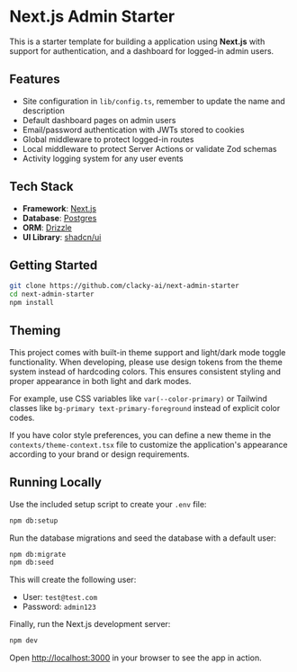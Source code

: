 # Next.js Admin Starter

This is a starter template for building a application using **Next.js** with support for authentication, and a dashboard for logged-in admin users.

## Features

- Site configuration in `lib/config.ts`, remember to update the name and description
- Default dashboard pages on admin users
- Email/password authentication with JWTs stored to cookies
- Global middleware to protect logged-in routes
- Local middleware to protect Server Actions or validate Zod schemas
- Activity logging system for any user events

## Tech Stack

- **Framework**: [Next.js](https://nextjs.org/)
- **Database**: [Postgres](https://www.postgresql.org/)
- **ORM**: [Drizzle](https://orm.drizzle.team/)
- **UI Library**: [shadcn/ui](https://ui.shadcn.com/)

## Getting Started

```bash
git clone https://github.com/clacky-ai/next-admin-starter
cd next-admin-starter
npm install
```

## Theming

This project comes with built-in theme support and light/dark mode toggle functionality. When developing, please use design tokens from the theme system instead of hardcoding colors. This ensures consistent styling and proper appearance in both light and dark modes.

For example, use CSS variables like `var(--color-primary)` or Tailwind classes like `bg-primary text-primary-foreground` instead of explicit color codes.

If you have color style preferences, you can define a new theme in the `contexts/theme-context.tsx` file to customize the application's appearance according to your brand or design requirements.

## Running Locally

Use the included setup script to create your `.env` file:

```bash
npm db:setup
```

Run the database migrations and seed the database with a default user:

```bash
npm db:migrate
npm db:seed
```

This will create the following user:

- User: `test@test.com`
- Password: `admin123`

Finally, run the Next.js development server:

```bash
npm dev
```

Open [http://localhost:3000](http://localhost:3000) in your browser to see the app in action.
